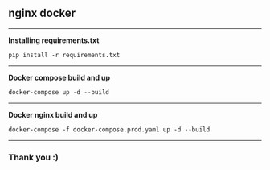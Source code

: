 ## nginx docker 
___
**Installing requirements.txt**

    pip install -r requirements.txt

___
**Docker compose build  and up**

    docker-compose up -d --build
___
**Docker nginx build and up**

    docker-compose -f docker-compose.prod.yaml up -d --build
___
### Thank you :)
